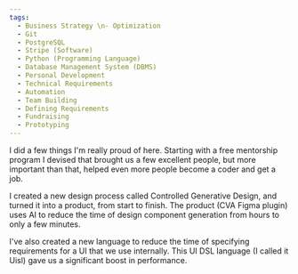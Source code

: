 ```yaml
---
tags:
  - Business Strategy \n- Optimization
  - Git
  - PostgreSQL
  - Stripe (Software)
  - Python (Programming Language)
  - Database Management System (DBMS)
  - Personal Development
  - Technical Requirements
  - Automation
  - Team Building
  - Defining Requirements
  - Fundraising
  - Prototyping
---
```


I did a few things I'm really proud of here. Starting with a free mentorship program I devised that brought
us a few excellent people, but more important than that, helped even more people become a coder and get a
job.

I created a new design process called Controlled Generative Design, and turned it into a product, from start
to finish. The product (CVA Figma plugin) uses AI to reduce the time of design component generation from
hours to only a few minutes.

I've also created a new language to reduce the time of specifying requirements for a UI that we use
internally. This UI DSL language (I called it Uisl) gave us a significant boost in performance.
